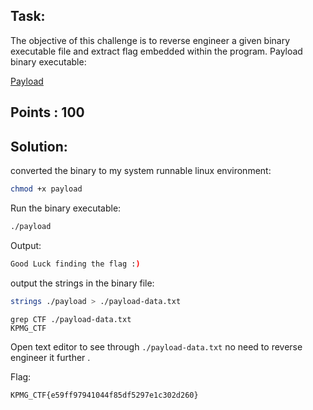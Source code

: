 ## Task:
The objective of this challenge is to reverse engineer a given binary executable file and extract flag embedded within the program.
Payload binary executable:

[Payload](Resources%20provided/payload)

## Points : 100

## Solution:
converted the binary to my system runnable linux environment:

```bash
chmod +x payload
```

Run the binary executable:
```bash
./payload
```
Output:
```bash
Good Luck finding the flag :)
```

output the strings in the binary file:
```bash
strings ./payload > ./payload-data.txt
```

```shell
grep CTF ./payload-data.txt
KPMG_CTF
```
Open text editor to see through `./payload-data.txt` no need to reverse engineer it further .

Flag:
```
KPMG_CTF{e59ff97941044f85df5297e1c302d260}
```